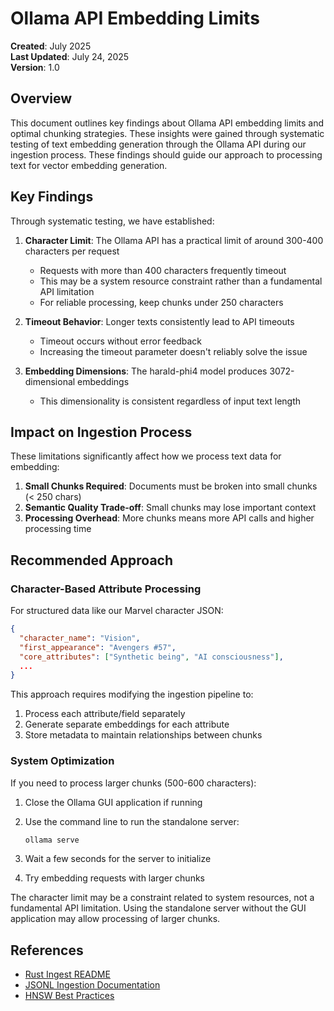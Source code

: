 # Ollama API Embedding Limits

**Created**: July 2025  
**Last Updated**: July 24, 2025  
**Version**: 1.0

## Overview

This document outlines key findings about Ollama API embedding limits and
optimal chunking strategies. These insights were gained through systematic
testing of text embedding generation through the Ollama API during our ingestion
process. These findings should guide our approach to processing text for vector
embedding generation.

## Key Findings

Through systematic testing, we have established:

1. **Character Limit**: The Ollama API has a practical limit of around 300-400
   characters per request
   - Requests with more than 400 characters frequently timeout
   - This may be a system resource constraint rather than a fundamental API
     limitation
   - For reliable processing, keep chunks under 250 characters

2. **Timeout Behavior**: Longer texts consistently lead to API timeouts
   - Timeout occurs without error feedback
   - Increasing the timeout parameter doesn't reliably solve the issue

3. **Embedding Dimensions**: The harald-phi4 model produces 3072-dimensional
   embeddings
   - This dimensionality is consistent regardless of input text length

## Impact on Ingestion Process

These limitations significantly affect how we process text data for embedding:

1. **Small Chunks Required**: Documents must be broken into small chunks (< 250
   chars)
2. **Semantic Quality Trade-off**: Small chunks may lose important context
3. **Processing Overhead**: More chunks means more API calls and higher
   processing time

## Recommended Approach

### Character-Based Attribute Processing

For structured data like our Marvel character JSON:

```json
{
  "character_name": "Vision",
  "first_appearance": "Avengers #57",
  "core_attributes": ["Synthetic being", "AI consciousness"],
  ...
}
```

This approach requires modifying the ingestion pipeline to:

1. Process each attribute/field separately
2. Generate separate embeddings for each attribute
3. Store metadata to maintain relationships between chunks

### System Optimization

If you need to process larger chunks (500-600 characters):

1. Close the Ollama GUI application if running
2. Use the command line to run the standalone server:

   ```bash
   ollama serve
   ```

3. Wait a few seconds for the server to initialize
4. Try embedding requests with larger chunks

The character limit may be a constraint related to system resources, not a
fundamental API limitation. Using the standalone server without the GUI
application may allow processing of larger chunks.

## References

- [Rust Ingest README](../../rust_ingest/rustREADME.md)
- [JSONL Ingestion Documentation](./jsonl-ingestion.md)
- [HNSW Best Practices](./hnsw-best-practices.md)
